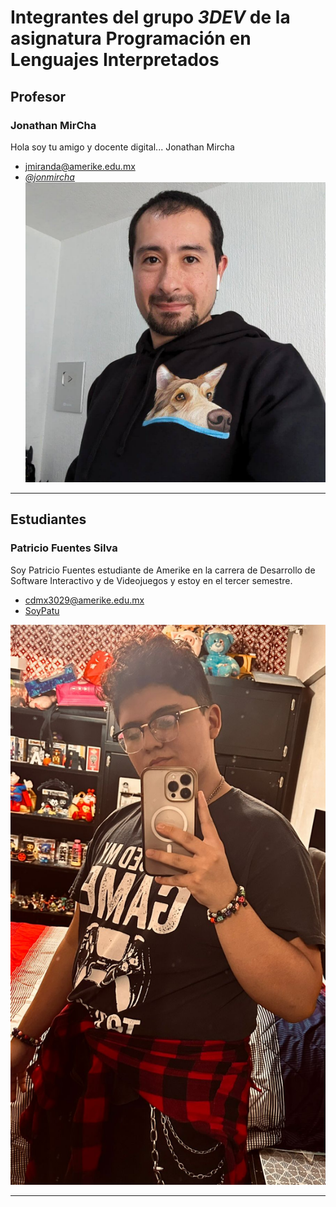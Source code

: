 # Integrantes del grupo _3DEV_ de la asignatura Programación en Lenguajes Interpretados

## Profesor

### Jonathan MirCha

Hola soy tu amigo y docente digital... Jonathan Mircha

- [jmiranda@amerike.edu.mx](jmiranda@amerike.edu.mx)
- [_@jonmircha_](https://github.com/jonmircha)
  ![Jonathan MirCha](./img/jonmircha.jpg)

---

## Estudiantes

 ### Patricio Fuentes Silva
 
   Soy Patricio Fuentes estudiante de Amerike en la carrera de Desarrollo de Software Interactivo y de Videojuegos y estoy en el tercer semestre.
 
   - [cdmx3029@amerike.edu.mx](cdmx3029@amerike.edu.mx) 
   - [SoyPatu](https://github.com/SoyPatu) 
 
 
   ![Patricio Fuentes](./img/patricio.jpeg) 
 
   ---